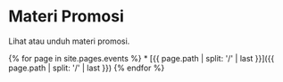 # Materi Promosi

Lihat atau unduh materi promosi.

{% for page in site.pages.events %}
    * [{{ page.path | split: '/' | last }}]({{ page.path | split: '/' | last }})
{% endfor %}
